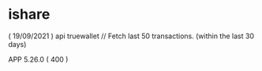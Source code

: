 # ishare
( 19/09/2021 ) api truewallet 
 // Fetch last 50 transactions. (within the last 30 days)
 
APP 5.26.0 ( 400 )

